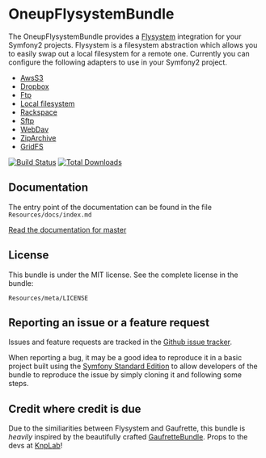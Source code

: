 OneupFlysystemBundle
====================

The OneupFlysystemBundle provides a [Flysystem](https://github.com/thephpleague/flysystem) integration for your Symfony2 projects. Flysystem is a filesystem abstraction which allows you to easily swap out a local filesystem for a remote one. Currently you can configure the following adapters to use in your Symfony2 project.

* [AwsS3](http://aws.amazon.com/de/sdkforphp/)
* [Dropbox](https://www.dropbox.com/developers/core/sdks/php)
* [Ftp](http://php.net/manual/en/book.ftp.php)
* [Local filesystem](http://php.net/manual/en/ref.filesystem.php)
* [Rackspace](http://developer.rackspace.com/)
* [Sftp](http://phpseclib.sourceforge.net/sftp/intro.html)
* [WebDav](https://github.com/fruux/sabre-dav)
* [ZipArchive](http://php.net/manual/en/class.ziparchive.php)
* [GridFS](http://php.net/manual/en/mongo.gridfs.php)

[![Build Status](https://travis-ci.org/1up-lab/OneupFlysystemBundle.png)](https://travis-ci.org/1up-lab/OneupFlysystemBundle)
[![Total Downloads](https://poser.pugx.org/oneup/flysystem-bundle/d/total.png)](https://packagist.org/packages/oneup/flysystem-bundle)

Documentation
-------------

The entry point of the documentation can be found in the file `Resources/docs/index.md`

[Read the documentation for master](https://github.com/1up-lab/OneupFlysystemBundle/blob/master/Resources/doc/index.md)


License
-------

This bundle is under the MIT license. See the complete license in the bundle:

    Resources/meta/LICENSE


Reporting an issue or a feature request
---------------------------------------

Issues and feature requests are tracked in the [Github issue tracker](https://github.com/1up-lab/OneupFlysystemBundle/issues).

When reporting a bug, it may be a good idea to reproduce it in a basic project
built using the [Symfony Standard Edition](https://github.com/symfony/symfony-standard)
to allow developers of the bundle to reproduce the issue by simply cloning it
and following some steps.

Credit where credit is due
--------------------------

Due to the similiarities between Flysystem and Gaufrette, this bundle is *heavily* inspired by the beautifully crafted [GaufretteBundle](https://github.com/KnpLabs/KnpGaufretteBundle). Props to the devs at [KnpLab](http://knplabs.com/)!
